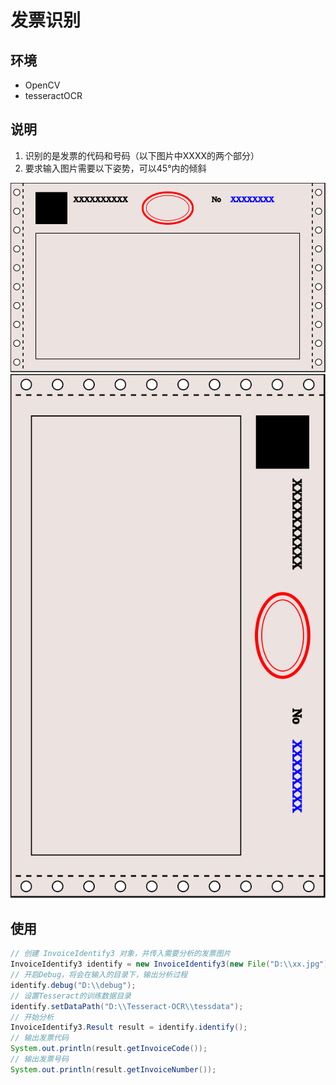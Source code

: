 # 发票识别

## 环境
* OpenCV
* tesseractOCR

## 说明

1. 识别的是发票的代码和号码（以下图片中XXXX的两个部分）
2. 要求输入图片需要以下姿势，可以45°内的倾斜

![Invoice1](Invoice1.svg)
![Invoice2](Invoice2.svg)

## 使用

```java
// 创建 InvoiceIdentify3 对象，并传入需要分析的发票图片
InvoiceIdentify3 identify = new InvoiceIdentify3(new File("D:\\xx.jpg"));
// 开启Debug，将会在输入的目录下，输出分析过程
identify.debug("D:\\debug");
// 设置Tesseract的训练数据目录
identify.setDataPath("D:\\Tesseract-OCR\\tessdata");
// 开始分析
InvoiceIdentify3.Result result = identify.identify();
// 输出发票代码
System.out.println(result.getInvoiceCode());
// 输出发票号码
System.out.println(result.getInvoiceNumber());
```

